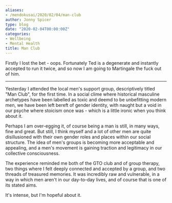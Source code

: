 ```yaml
---
aliases:
- /mendokusai/2020/02/04/man-club
author: Jonny Spicer
type: blog
date: "2020-02-04T00:00:00Z"
categories:
- Wellbeing
- Mental Health
title: Man Club
---
```

Firstly I lost the bet - oops. Fortunately Ted is a degenerate and instantly accepted to run it twice, and so now I am going to
Martingale the fuck out of him.

---

Yesterday I attended the local men's support group, descriptively titled "Man Club", for the first time. In a social clime where
historical masculine archetypes have been labelled as toxic and deemd to be unbefitting modern men, we have been left bereft of
gender identity, with naught but a void in our psyche where stoicism once was - which is a little ironic when you think about it.

Perhaps I am over-egging it, of course being a man is still, in many ways, fine and great. But still, I think myself and a lot
of other men are quite disillusioned with their own gender roles and places within our social structure. The idea of men's groups
is becoming more acceptable and appealing, and a men's movement is gaining traction and legitimacy in our collective consciousness.

The experience reminded me both of the GTO club and of group therapy, two things where I felt deeply connected and accepted by a
group, and two threads of treasured memories. It was incredibly raw and vulnerable, in a way in which men aren't in our day-to-day
lives, and of course that is one of its stated aims.

It's intense, but I'm hopeful about it.
